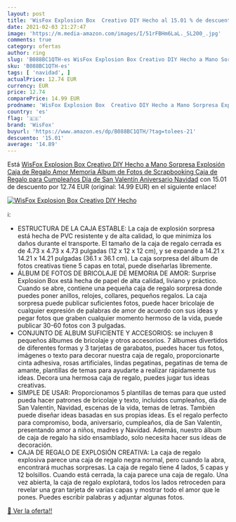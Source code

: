 ```yaml
---
layout: post
title: 'WisFox Explosion Box  Creativo DIY Hecho al 15.01 % de descuento'
date: 2021-02-03 21:27:47
image: 'https://m.media-amazon.com/images/I/51rFBHm6LaL._SL200_.jpg'
comments: true
category: ofertas
author: ring
slug: 'B088BC1QTH-es WisFox Explosion Box Creativo DIY Hecho a Mano Sorpresa...'
sku: 'B088BC1QTH-es'
tags: [ 'navidad', ]
actualPrice: 12.74 EUR
currency: EUR
price: 12.74
comparePrice: 14.99 EUR
prodname: 'WisFox Explosion Box  Creativo DIY Hecho a Mano Sorpresa Explosión Caja de Regalo Amor Memoria  Álbum de Fotos de Scrapbooking Caja de Regalo para Cumpleaños Día de San Valentín Aniversario Navidad'
country: 'es'
flag: '🇪🇸'
brand: 'WisFox'
buyurl: 'https://www.amazon.es/dp/B088BC1QTH/?tag=tolees-21'
descuento: '15.01'
average: '14.89'
---
```


Está [WisFox Explosion Box  Creativo DIY Hecho a Mano Sorpresa Explosión Caja de Regalo Amor Memoria  Álbum de Fotos de Scrapbooking Caja de Regalo para Cumpleaños Día de San Valentín Aniversario Navidad](https://www.amazon.es/dp/B088BC1QTH/?tag=tolees-21) con 15.01 de descuento por 12.74 EUR (original: 14.99 EUR) en el siguiente enlace!

[![WisFox Explosion Box  Creativo DIY Hecho](https://m.media-amazon.com/images/I/51rFBHm6LaL._SL200_.jpg)](https://www.amazon.es/dp/B088BC1QTH/?tag=tolees-21)

ℹ️:

- ESTRUCTURA DE LA CAJA ESTABLE: La caja de explosión sorpresa está hecha de PVC resistente y de alta calidad, lo que minimiza los daños durante el transporte. El tamaño de la caja de regalo cerrada es de 4.73 x 4.73 x 4.73 pulgadas (12 x 12 x 12 cm), y se expande a 14.21 x 14.21 x 14.21 pulgadas (36.1 x 36.1 cm). La caja sorpresa del álbum de fotos creativas tiene 5 capas en total, puede diseñarlas libremente.
- ÁLBUM DE FOTOS DE BRICOLAJE DE MEMORIA DE AMOR: Surprise Explosion Box está hecha de papel de alta calidad, liviano y práctico. Cuando se abre, contiene una pequeña caja de regalo sorpresa donde puedes poner anillos, relojes, collares, pequeños regalos. La caja sorpresa puede publicar suficientes fotos, puede hacer bricolaje de cualquier expresión de palabras de amor de acuerdo con sus ideas y pegar fotos que graben cualquier momento hermoso de la vida, puede publicar 30-60 fotos con 3 pulgadas.
- CONJUNTO DE ALBUM SUFICIENTE Y ACCESORIOS: se incluyen 8 pequeños álbumes de bricolaje y otros accesorios. 7 álbumes divertidos de diferentes formas y 3 tarjetas de garabatos, puedes hacer tus fotos, imágenes o texto para decorar nuestra caja de regalo, proporcionarte cinta adhesiva, rosas artificiales, lindas pegatinas, pegatinas de tema de amante, plantillas de temas para ayudarte a realizar rápidamente tus ideas. Decora una hermosa caja de regalo, puedes jugar tus ideas creativas.
- SIMPLE DE USAR: Proporcionamos 5 plantillas de temas para que usted pueda hacer patrones de bricolaje y texto, incluidos cumpleaños, día de San Valentín, Navidad, escenas de la vida, temas de letras. También puede diseñar ideas basadas en sus propias ideas. Es el regalo perfecto para compromiso, boda, aniversario, cumpleaños, día de San Valentín, presentando amor a niños, madres y Navidad. Además, nuestro álbum de caja de regalo ha sido ensamblado, solo necesita hacer sus ideas de decoración.
- CAJA DE REGALO DE EXPLOSIÓN CREATIVA: La caja de regalo explosiva parece una caja de regalo negra normal, pero cuando la abra, encontrará muchas sorpresas. La caja de regalo tiene 4 lados, 5 capas y 12 bolsillos. Cuando está cerrada, la caja parece una caja de regalo. Una vez abierta, la caja de regalo explotará, todos los lados retroceden para revelar una gran tarjeta de varias capas y mostrar todo el amor que le pones. Puedes escribir palabras y adjuntar algunas fotos.

[🛒 Ver la oferta!!](https://www.amazon.es/dp/B088BC1QTH/?tag=tolees-21)
